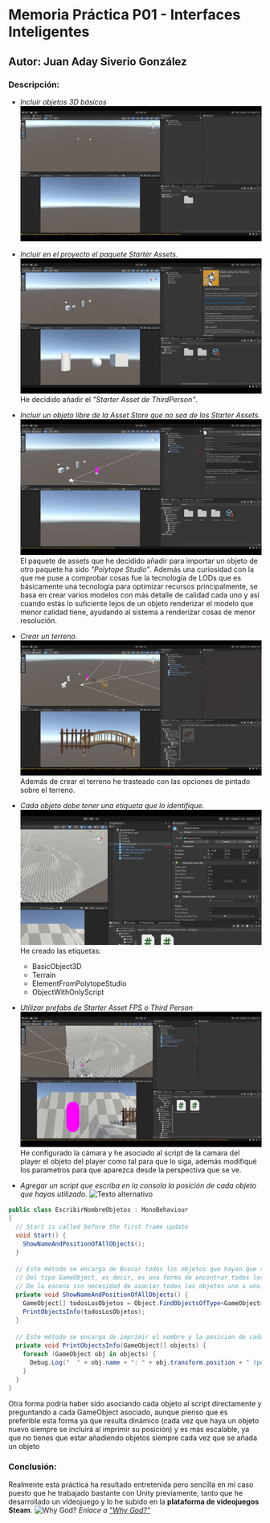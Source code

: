 # Memoria Práctica P01 - Interfaces Inteligentes
## Autor: Juan Aday Siverio González

### Descripción:
- *Incluir objetos 3D básicos*
![Texto alternativo](RecursosVisuales/PrimerVideoP01.gif)

- *Incluir  en el proyecto el paquete Starter Assets.*
![Texto alternativo](RecursosVisuales/UsandoAssetStarter.gif)
He decidido añadir el *"Starter Asset de ThirdPerson"*. 

- *Incluir un objeto libre de la Asset Store que no sea de los Starter Assets.*
![Texto alternativo](RecursosVisuales/UnAssetQueNoSeaStarter.gif)
El paquete de assets que he decidido añadir para importar un objeto de otro paquete ha sido *"Polytope Studio"*.
Además una curiosidad con la que me puse a comprobar cosas fue la tecnología de LODs que es básicamente una tecnología para optimizar recursos principalmente, se basa en crear varios modelos con más detalle de calidad cada uno y así cuando estás lo suficiente lejos de un objeto renderizar el modelo que menor calidad tiene, ayudando al sistema a renderizar cosas de menor resolución.

- *Crear un terreno.*
![Texto alternativo](RecursosVisuales/CrearUnTerreno.gif)
Además de crear el terreno he trasteado con las opciones de pintado sobre el terreno.

- *Cada objeto debe tener una etiqueta que lo identifique.*
![Texto alternativo](RecursosVisuales/Todos%20con%20Tagh.gif)
He creado las etiquetas: 
  + BasicObject3D
  + Terrain
  + ElementFromPolytopeStudio
  + ObjectWithOnlyScript

- *Utilizar prefabs de Starter Asset FPS o Third Person*
![Texto alternativo](RecursosVisuales/UsarThirdPerson.gif)
He configurado la cámara y he asociado al script de la camara del player el objeto del player como tal para que lo siga, además modifiqué los parametros para que aparezca desde la perspectiva que se ve.

- *Agregar un script que escriba en la consola la posición de cada objeto que hayas utilizado.*
![Texto alternativo](RecursosVisuales/Código.gif)
```csharp
public class EscribirNombreObjetos : MonoBehaviour
{
  // Start is called before the first frame update
  void Start() { 
    ShowNameAndPositionOfAllObjects();
  }

  // Este método se encarga de Buscar todos los objetos que hayan que sean 
  // Del tipo GameObject, es decir, es una forma de encontrar todos los objetos
  // De la escena sin necesidad de asociar todos los objetos uno a uno.
  private void ShowNameAndPositionOfAllObjects() {
    GameObject[] todosLosObjetos = Object.FindObjectsOfType<GameObject>();
    PrintObjectsInfo(todosLosObjetos);
  }
  
  // Este método se encarga de imprimir el nombre y la posicion de cada objeto
  private void PrintObjectsInfo(GameObject[] objects) {
    foreach (GameObject obj in objects) {
      Debug.Log("  " + obj.name + ": " + obj.transform.position + " (position)");
    }
  }
}
```
Otra forma podría haber sido asociando cada objeto al script directamente y preguntando a cada GameObject asociado, aunque pienso que es preferible esta forma ya que resulta dinámico (cada vez que haya un objeto nuevo siempre se incluirá al imprimir su posición) y es más escalable, ya que no tienes que estar añadiendo objetos siempre cada vez que se añada un objeto

### Conclusión:
Realmente esta práctica ha resultado entretenida pero sencilla en mi caso puesto que he trabajado bastante con Unity previamente, tanto que he desarrollado un videojuego y lo he subido en la **plataforma de videojuegos Steam**.  ![Why God?](RecursosVisuales/WhyGod.png)
*Enlace a ["Why God?"](https://store.steampowered.com/app/2565000/Why_God/)*